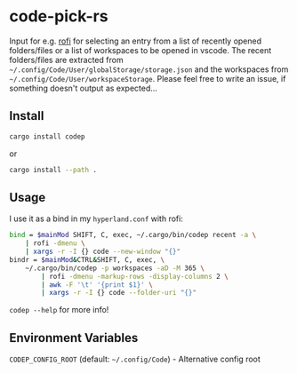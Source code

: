 # code-pick-rs
Input for e.g. [rofi](https://github.com/davatorium/rofi) for selecting an entry from a list of recently opened folders/files or a list of workspaces to be opened in vscode. The recent folders/files are extracted from `~/.config/Code/User/globalStorage/storage.json` and the workspaces from `~/.config/Code/User/workspaceStorage`. Please feel free to write an issue, if something doesn't output as expected...

## Install
```bash
cargo install codep
```

or

```bash
cargo install --path .
```

## Usage
I use it as a bind in my `hyperland.conf` with rofi:
```bash
bind = $mainMod SHIFT, C, exec, ~/.cargo/bin/codep recent -a \
    | rofi -dmenu \
    | xargs -r -I {} code --new-window "{}"
bindr = $mainMod&CTRL&SHIFT, C, exec, \
    ~/.cargo/bin/codep -p workspaces -aD -M 365 \
        | rofi -dmenu -markup-rows -display-columns 2 \
        | awk -F '\t' '{print $1}' \
        | xargs -r -I {} code --folder-uri "{}"
```

`codep --help` for more info!

## Environment Variables

`CODEP_CONFIG_ROOT` (default: `~/.config/Code`) - Alternative config root
